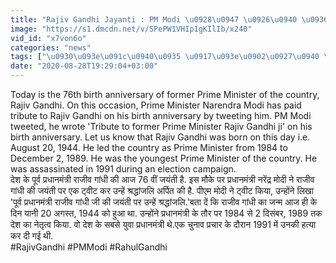 ```yaml
---
title: "Rajiv Gandhi Jayanti : PM Modi \u0928\u0947 \u0926\u0940 \u0936\u094d\u0930\u0926\u094d\u0927\u093e\u0902\u091c\u0932\u093f, Rahul Gandi \u0928\u0947 \u0932\u093f\u0916\u093e \u092d\u093e\u0935\u0941\u0915 \u092a\u094b\u0938\u094d\u091f \u0935\u0928\u0907\u0902\u0921\u093f\u092f\u093e \u0939\u093f\u0902\u0926\u0940"
image: "https://s1.dmcdn.net/v/SPePW1VHIp1gKIlIb/x240"
vid_id: "x7von6o"
categories: "news"
tags: ["\u0930\u093e\u091c\u0940\u0935 \u0917\u093e\u0902\u0927\u0940 \u0915\u094b \u0930\u093e\u0939\u0941\u0932 \u0917\u093e\u0902\u0927\u0940 \u0915\u0940 \u0936\u094d\u0930\u0926\u094d\u0927\u093e\u0902\u091c\u0932\u093f","Rahul Gandhi tribute to Rajiv Gandhi said we remember him every day  Rajiv Gandhi Birth anniverasry"," Rajiv Gandhi"]
date: "2020-08-28T19:29:04+03:00"
---
```

Today is the 76th birth anniversary of former Prime Minister of the country, Rajiv Gandhi. On this occasion, Prime Minister Narendra Modi has paid tribute to Rajiv Gandhi on his birth anniversary by tweeting him. PM Modi tweeted, he wrote 'Tribute to former Prime Minister Rajiv Gandhi ji' on his birth anniversary. Let us know that Rajiv Gandhi was born on this day i.e. August 20, 1944. He led the country as Prime Minister from 1984 to December 2, 1989. He was the youngest Prime Minister of the country. He was assassinated in 1991 during an election campaign.  <br>देश के पूर्व प्रधानमंत्री राजीव गांधी की आज 76 वीं जयंती है. इस मौके पर प्रधानमंत्री नरेंद्र मोदी ने राजीव गांधी की जयंती पर एक ट्वीट कर उन्हें श्रद्धांजलि अर्पित की है. पीएम मोदी ने ट्वीट किया, उन्होंने लिखा 'पूर्व प्रधानमंत्री राजीव गांधी जी की जयंती पर उन्हें श्रद्धांजलि.'बता दें कि राजीव गांधी का जन्म आज ही के दिन यानी 20 अगस्त, 1944 को हुआ था. उन्होंने प्रधानमंत्री के तौर पर 1984 से 2 दिसंबर, 1989 तक देश का नेतृत्व किया. वो देश के सबसे युवा प्रधानमंत्री थे.एक चुनाव प्रचार के दौरान 1991 में उनकी हत्या कर दी गई थी.   <br>#RajivGandhi #PMModi #RahulGandhi
